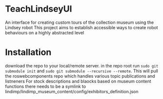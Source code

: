 # TeachLindseyUI
An interface for creating custom tours of the collection museum using the Lindsey robot
This project aims to establish accessible ways to create robot behaviours on a highly abstracted level

# Installation
download the repo to your local/remote server.
in the repo root run `sudo git submodule init` and `sudo git submodule --recursive --remote`. This will pull the roswebcomponents repo which handles various topic publications and listneners
For stock descriptions and blaocks based on museum content functions there needs to be a symlink to lindimp/lindimp_museum_content/config/exhibitors_definition.json
